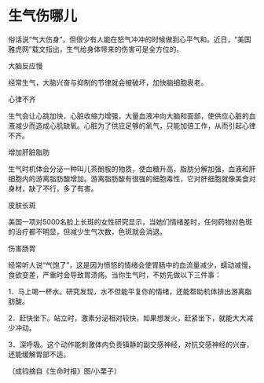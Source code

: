 # 生气伤哪儿

俗话说“气大伤身”，但很少有人能在怒气冲冲的时候做到心平气和。近日，“美国雅虎网”载文指出，生气给身体带来的伤害可是全方位的。 

大脑反应慢 

经常生气，大脑兴奋与抑制的节律就会被破坏，加快脑细胞衰老。 

心律不齐 

生气会让心跳加快，心脏收缩力增强，大量血液冲向大脑和面部，使供应心脏的血液减少而造成心肌缺氧。心脏为了供应足够的氧气，只能加倍工作，从而引起心律不齐。 

增加肝脏脂肪 

生气时机体会分泌一种叫儿茶酚胺的物质，使血糖升高，脂肪分解加强，血液和肝细胞内的游离脂肪酸增加。游离脂肪酸有很强的细胞毒性，它对肝细胞就像美食对身材，缺了不行，多了有害。 

皮肤长斑 

美国一项对5000名脸上长斑的女性研究显示，当她们情绪差时，任何药物对色斑的治疗都不明显，但减少生气次数，色斑就会消退。 

伤害肠胃 

经常听人说“气饱了”，这是因为愤怒的情绪会使胃肠中的血流量减少，蠕动减慢，食欲变差，严重时会导致胃溃疡。当你生气时，不妨先做以下三件事： 

1．马上喝一杯水。研究发现，水不但能平复你的情绪，还能帮助机体排出游离脂肪酸。 

2．赶快坐下。站立时，激素分泌相对较快，如果想发火，赶紧坐下，就能大大减少冲动。 

3．深呼吸。这个动作能刺激体内负责镇静的副交感神经，对抗交感神经的兴奋，还能缓解胃部不适。 

（成钧摘自《生命时报》图/小栗子）
